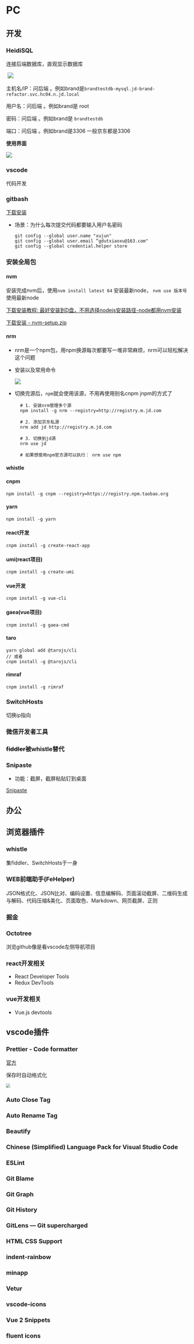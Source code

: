 # PC



## 开发

### HeidiSQL

连接后端数据库，直观显示数据库

​	![](E:\self\记录\myNotes\images\hs_1.png)

主机名/IP：问后端 。例如brand是`brandtestdb-mysql.jd-brand-refactor.svc.hc04.n.jd.local`

用户名：问后端 。例如brand是 root

密码：问后端 。例如brand是 `brandtestdb`

端口：问后端 。例如brand是3306 一般京东都是3306

**使用界面**

![](E:\self\记录\myNotes\images\hs_2.png)

### vscode

代码开发



### gitbash

[下载安装](https://gitforwindows.org/)

- 场景：为什么每次提交代码都要输入用户名密码

  [参考]: https://blog.csdn.net/gdutxiaoxu/article/details/79253737

  ```
  git config --global user.name "xujun"  
  git config --global user.email “gdutxiaoxu@163.com"
  git config --global credential.helper store
  ```



### 安装全局包

#### nvm 

安装完成nvm后，使用`nvm install latest 64` 安装最新node， `nvm use 版本号`使用最新node

[下载安装教程: 最好安装到D盘，不用选择nodejs安装路径-node都用nvm安装](https://www.cnblogs.com/gaozejie/p/10689742.html)

[下载安装 - nvm-setup.zip](https://github.com/coreybutler/nvm-windows/releases)

#### nrm

- nrm是一个npm包，用npm换源每次都要写一堆非常麻烦，nrm可以轻松解决这个问题

- 安装以及常用命令

  ![](https://img-blog.csdnimg.cn/img_convert/e50b6ca30e5bfcf62bf40a8340e44357.png)

- 切换完源后，`npm`就会使用该源，不用再使用别名cnpm jnpm的方式了

  ```
    # 1. 安装nrm管理多个源
    npm install -g nrm --registry=http://registry.m.jd.com
  
    # 2. 添加京东私源
    nrm add jd http://registry.m.jd.com
  
    # 3. 切换到jd源
    nrm use jd
  
    # 如果想使用npm官方源可以执行： nrm use npm
  ```

  

#### whistle



#### cnpm 

```
npm install -g cnpm --registry=https://registry.npm.taobao.org
```



#### yarn 

```
npm install -g yarn
```



#### react开发

```
cnpm install -g create-react-app
```



#### umi(react项目)

```
cnpm install -g create-umi
```



#### vue开发

```
cnpm install -g vue-cli
```



#### gaea(vue项目)

```
cnpm install -g gaea-cmd
```



#### taro

```
yarn global add @tarojs/cli
// 或者
cnpm install -g @tarojs/cli
```



#### rimraf

```
cnpm install -g rimraf
```



### SwitchHosts

切换ip指向



### 微信开发者工具



### ~~fiddler~~被whistle替代



### Snipaste

- 功能：截屏，截屏粘贴钉到桌面

[Snipaste](https://docs.snipaste.com/zh-cn/key-bindings)



## 办公







## 浏览器插件

### whistle

集fiddler、SwitchHosts于一身

### WEB前端助手(FeHelper)

JSON格式化、JSON比对、编码设置、信息编解码、页面滚动截屏、二维码生成与解码、代码压缩&美化、页面取色、Markdown、网页截屏、正则



### 掘金



### Octotree

浏览github像是看vscode左侧导航项目



### react开发相关

- React Developer Tools
- Redux DevTools



### vue开发相关

- Vue.js devtools





## vscode插件

### Prettier - Code formatter

[官方](https://prettier.io/docs/en/options.html)

保存时自动格式化

<img src="E:\self\记录\myNotes\images\vscode_9.png" style="zoom:67%;" />

### Auto Close Tag

### Auto Rename Tag

### Beautify

### Chinese (Simplified) Language Pack for Visual Studio Code

### ESLint

### Git Blame

### Git Graph

### Git History

### GitLens — Git supercharged

### HTML CSS Support

### indent-rainbow

### minapp

### Vetur

### vscode-icons

### Vue 2 Snippets

### fluent icons